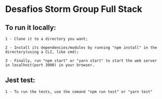 # Desafios Storm Group Full Stack

## To run it locally:

```
1 - Clone it to a directory you want;
```

```
2 - Install its dependencies/modules by running "npm install" in the directory(using a CLI, like cmd);
```
```
3 - Finally, run "npm start" or "yarn start" to start the web server in localhost(port 3000) in your browser. 
```
## Jest test:

```
1 - To run the tests, use the comand "npm run test" or "yarn test"
```

